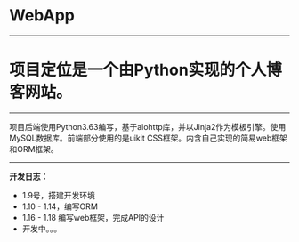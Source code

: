 ﻿# WebApp

---

# 项目定位是一个由Python实现的个人博客网站。

---

项目后端使用Python3.63编写，基于aiohttp库，并以Jinja2作为模板引擎。使用MySQL数据库。前端部分使用的是uikit CSS框架。内含自己实现的简易web框架和ORM框架。

---

**开发日志：**

- 1.9号，搭建开发环境
- 1.10 - 1.14，编写ORM
- 1.16 - 1.18  编写web框架，完成API的设计
- 开发中。。。
